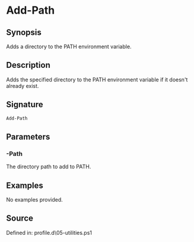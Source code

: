 # Add-Path

## Synopsis

Adds a directory to the PATH environment variable.

## Description

Adds the specified directory to the PATH environment variable if it doesn't already exist.

## Signature

```powershell
Add-Path
```

## Parameters

### -Path

The directory path to add to PATH.

## Examples

No examples provided.

## Source

Defined in: profile.d\05-utilities.ps1
